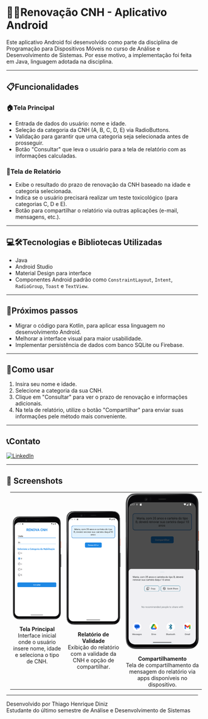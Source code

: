 # 🪪🚗**Renovação CNH - Aplicativo Android**

Este aplicativo Android foi desenvolvido como parte da disciplina de Programação para Dispositivos Móveis no curso de Análise e Desenvolvimento de Sistemas. Por esse motivo, a implementação foi feita em Java, linguagem adotada na disciplina.

---

## 📋**Funcionalidades**

### 🏠**Tela Principal** 

- Entrada de dados do usuário: nome e idade.  
- Seleção da categoria da CNH (A, B, C, D, E) via RadioButtons.  
- Validação para garantir que uma categoria seja selecionada antes de prosseguir.  
- Botão "Consultar" que leva o usuário para a tela de relatório com as informações calculadas.

### 📄**Tela de Relatório**

- Exibe o resultado do prazo de renovação da CNH baseado na idade e categoria selecionada.  
- Indica se o usuário precisará realizar um teste toxicológico (para categorias C, D e E).  
- Botão para compartilhar o relatório via outras aplicações (e-mail, mensagens, etc.).

---

## 💻🛠️**Tecnologias e Bibliotecas Utilizadas**

- Java  
- Android Studio  
- Material Design para interface  
- Componentes Android padrão como `ConstraintLayout`, `Intent`, `RadioGroup`, `Toast` e `TextView`.

---

## 🚀**Próximos passos**

- Migrar o código para Kotlin, para aplicar essa linguagem no desenvolvimento Android.  
- Melhorar a interface visual para maior usabilidade.  
- Implementar persistência de dados com banco SQLite ou Firebase.  

---

## 📝**Como usar**

1. Insira seu nome e idade.  
2. Selecione a categoria da sua CNH.  
3. Clique em "Consultar" para ver o prazo de renovação e informações adicionais.  
4. Na tela de relatório, utilize o botão "Compartilhar" para enviar suas informações pele método mais conveniente.

---

## 📞Contato

[![LinkedIn](https://img.shields.io/badge/LinkedIn-0077B5?style=for-the-badge&logo=linkedin&logoColor=white)](https://www.linkedin.com/in/thiagodiniz3010)


---


## 📸 Screenshots

<table style="border-collapse: collapse; margin: 10px;">

  <tr>
    <td align="center" style="border:none;">
      <img src="screenshots/tela_principal.png" width="300" style="display:block; margin:auto;" /><br/>
      <strong>Tela Principal</strong><br/>
      Interface inicial onde o usuário insere nome, idade e seleciona o tipo de CNH.
    </td>
    <td align="center" style="border:none;">
      <img src="screenshots/relatorio.png" width="300" style="display:block; margin:auto;" /><br/>
      <strong>Relatório de Validade</strong><br/>
      Exibição do relatório com a validade da CNH e opção de compartilhar.
    </td>
    <td align="center" style="border:none;">
      <img src="screenshots/compartilhar.png" width="300" style="display:block; margin:auto;" /><br/>
      <strong>Compartilhamento</strong><br/>
      Tela de compartilhamento da mensagem do relatório via apps disponíveis no dispositivo.
    </td>
  </tr>
</table>




---

Desenvolvido por Thiago Henrique Diniz  
Estudante do último semestre de Análise e Desenvolvimento de Sistemas
